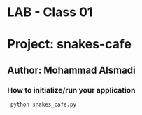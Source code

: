 # LAB - Class 01

# Project: snakes-cafe

## Author: Mohammad Alsmadi

### How to initialize/run your application 
``` python snakes_cafe.py```